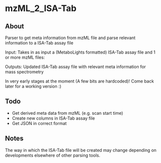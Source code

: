 # mzML_2_ISA-Tab

## About

Parser to get meta information from mzML file and parse relevant information to a ISA-Tab assay file

Input: Takes in as input a (MetaboLights formatted) ISA-Tab assay file and 1 or more mzML files:

Outputs: Updated ISA-Tab assay file with relevant meta information for mass spectrometry

In very early stages at the moment (A few bits are hardcoded)! Come back later for a working version :) 

## Todo 

* Get derived meta data from mzML (e.g. scan start time)
* Create new columns in ISA-Tab assay file
* Get JSON in correct format

## Notes

The way in which the ISA-Tab file will be created may change depending on developments elsewhere of other parsing tools.


